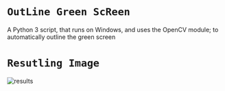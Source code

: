 # `OutLine Green ScReen`
 A Python 3 script, that runs on Windows, and uses the OpenCV module; to automatically outline the green screen



# `Resutling Image`
![results](https://user-images.githubusercontent.com/98689629/227764939-94f38157-32b6-4f2b-8f14-b3730afb3bcf.PNG)
